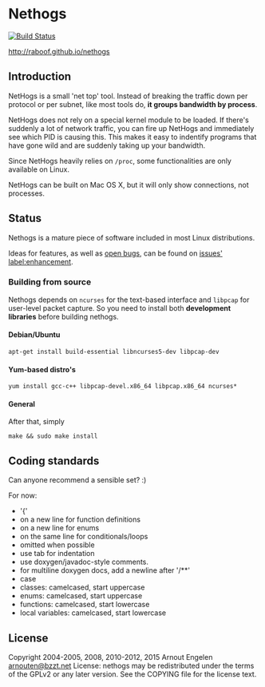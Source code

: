 Nethogs
=======

[![Build Status](https://travis-ci.org/raboof/nethogs.svg?branch=master)](https://travis-ci.org/raboof/nethogs)

http://raboof.github.io/nethogs

Introduction
------------

NetHogs is a small 'net top' tool. Instead of breaking the traffic down per protocol or per subnet, like most tools do, **it groups bandwidth by process**. 

NetHogs does not rely on a special kernel module to be loaded. If there's suddenly a lot of network traffic, you can fire up NetHogs and immediately see which PID is causing this. This makes it easy to indentify programs that have gone wild and are suddenly taking up your bandwidth.

Since NetHogs heavily relies on `/proc`, some functionalities are only available on Linux.

NetHogs can be built on Mac OS X, but it will only show connections, not processes.

Status
------

Nethogs is a mature piece of software included in most Linux distributions.

Ideas for features, as well as [open bugs](https://github.com/raboof/nethogs/issues?q=is%3Aopen+is%3Aissue), can be found on  [issues' label:enhancement](https://github.com/raboof/nethogs/issues?q=is%3Aopen+is%3Aissue+label%3Aenhancement).

### Building from source

Nethogs depends on `ncurses` for the text-based interface and `libpcap` for user-level packet capture. So you need to install both **development libraries** before building nethogs. 

#### Debian/Ubuntu

    apt-get install build-essential libncurses5-dev libpcap-dev

#### Yum-based distro's

    yum install gcc-c++ libpcap-devel.x86_64 libpcap.x86_64 ncurses*

#### General

After that, simply 

    make && sudo make install

Coding standards
----------------

Can anyone recommend a sensible set? :)

For now:
* '{' 
 * on a new line for function definitions
 * on a new line for enums
 * on the same line for conditionals/loops 
 * omitted when possible
* use tab for indentation
* use doxygen/javadoc-style comments.
 * for multiline doxygen docs, add a newline after '/**'
* case
 * classes: camelcased, start uppercase
 * enums: camelcased, start uppercase
 * functions: camelcased, start lowercase
 * local variables: camelcased, start lowercase

License
-------

Copyright 2004-2005, 2008, 2010-2012, 2015 Arnout Engelen <arnouten@bzzt.net>
License: nethogs may be redistributed under the terms of the GPLv2 or any 
later version. See the COPYING file for the license text.
